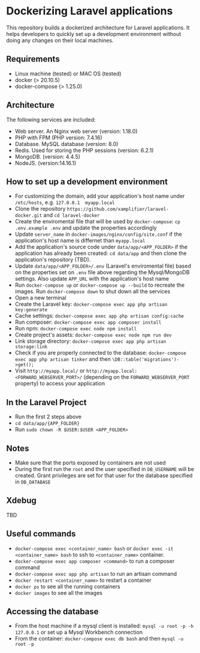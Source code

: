 # Dockerizing Laravel applications

This repository builds a dockerized architecture for Laravel applications. It helps developers to quickly set up a development environment without doing any changes on their local machines.

## Requirements
* Linux machine (tested) or MAC OS (tested)
* docker (> 20.10.5)
* docker-compose (> 1.25.0)


## Architecture

The following services are included:
* Web server. An Nginx web server (version: 1.18.0)
* PHP with FPM (PHP version: 7.4.16)
* Database. MySQL database (version: 8.0)
* Redis. Used for storing the PHP sessions (version: 6.2.1)
* MongoDB. (version: 4.4.5)
* NodeJS.  (version:14.16.1)

## How to set up a development environment

* For customizing the domain, add your application's host name under `/etc/hosts`, e.g. `127.0.0.1	myapp.local`
* Clone the repository `https://github.com/xamplifier/laravel-docker.git` and `cd laravel-docker`
* Create the enviromental file that will be used by `docker-compose`:
`cp .env.example .env` and update the properties accordingly
* Update `server_name` in `docker-images/nginx/config/site.conf` if the application's host name is differnet than `myapp.local`
* Add the application's source code under `data/app/<APP_FOLDER>` if the application has already been created: `cd data/app` and then clone the application's repository (TBD).
* Update `data/app/<APP_FOLDER>/.env` (Laravel's enviromental file) based on the properties set on `.env` file above regarding the Mysql/MongoDB settings. Also update `APP_URL` with the application's host name
* Run `docker-compose up` or `docker-compose up --build` to recreate the images. Run `docker-compose down` to shut down all the services
* Open a new terminal 
* Create the Laravel key: `docker-compose exec app php artisan key:generate`
* Cache settings: `docker-compose exec app php artisan config:cache`
* Run composer: `docker-compose exec app composer install`
* Run npm: ` docker-compose exec node npm install `
* Create project's assets: ` docker-compose exec node npm run dev `
* Link storage directory: `docker-compose exec app php artisan storage:link`
* Check if you are properly connected to the database: `docker-compose exec app php artisan tinker` and then `\DB::table('migrations')->get();`
* Visit `http://myapp.local/` or `http://myapp.local:<FORWARD_WEBSERVER_PORT>/` (depending on the `FORWARD_WEBSERVER_PORT` property) to access your application 

## In the Laravel Project
* Run the first 2 steps above
* `cd data/app/{APP_FOLDER}`
* Run `sudo chown -R $USER:$USER <APP_FOLDER>`


## Notes
* Make sure that the ports exposed by containers are not used
* During the first run the `root` and the user specified in `DB_USERNAME` will be created. Grant privileges are set for that user for the database specified in `DB_DATABASE`

## Xdebug
TBD

## Useful commands
* `docker-compose exec <container_name> bash` or `docker exec -it <container_name> bash` to ssh to `<container_name>` container.
* `docker-compose exec app composer <command>` to run a composer command
* `docker-compose exec app php artisan` to run an artisan command
* `docker restart <container_name>` to restart a container
* `docker ps` to see all the running containers
* `docker images` to see all the images

## Accessing the database
* From the host machine if a mysql client is installed: `mysql -u root -p -h 127.0.0.1` or set up a Mysql Workbench connection
* From the container: `docker-compose exec db bash` and then `mysql -u root -p`

 


